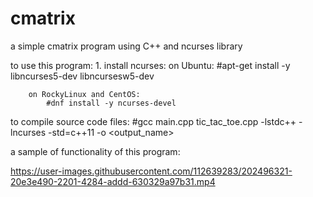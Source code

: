 # cmatrix
a simple cmatrix program using C++ and ncurses library

to use this program:
    1. install ncurses:
        on Ubuntu:
            #apt-get install -y libncurses5-dev libncursesw5-dev

        on RockyLinux and CentOS:
            #dnf install -y ncurses-devel


to compile source code files:
      #gcc main.cpp tic_tac_toe.cpp -lstdc++ -lncurses -std=c++11 -o <output_name>


a sample of functionality of this program:


https://user-images.githubusercontent.com/112639283/202496321-20e3e490-2201-4284-addd-630329a97b31.mp4
